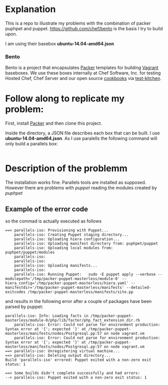 # Explanation 
This is a repo to illustrate my problems with the combination of packer puphpet and puppet. https://github.com/chef/bento is the basis I try to build upon.

I am using their basebox **ubuntu-14.04-amd64.json**

### Bento

Bento is a project that encapsulates [Packer](http://packer.io) templates for building
[Vagrant](http://vagrantup.com) baseboxes. We use these boxes internally at Chef Software, Inc. for
testing Hosted Chef, Chef Server and our open source [cookbooks](https://supermarket.chef.io/users/chef)
via [test-kitchen](http://kitchen.ci/).

# Follow along to replicate my problem:

First, install [Packer](http://packer.io) and then clone this project.

Inside the directory, a JSON file describes each box that can be built. I use **ubuntu-14.04-amd64.json**. As I use paralells the following command will only build a parallels box: 
```packer build -only=parallels-iso ubuntu-14.04-amd64.json
```

# Description of the problemm
The installation works fine. Parallels tools are installed as supposed. However there are problems with *puppet* reading the modules created by *puphpet*

## Example of the error code

so the commad is actually executed as follows
```
==> parallels-iso: Provisioning with Puppet...
    parallels-iso: Creating Puppet staging directory...
    parallels-iso: Uploading hiera configuration...
    parallels-iso: Uploading manifest directory from: puphpet/puppet
    parallels-iso: Uploading local modules from: puphpet/puppet/modules
    parallels-iso:
    parallels-iso:
    parallels-iso: Uploading manifests...
    parallels-iso:
    parallels-iso: Running Puppet:   sudo -E puppet apply --verbose --modulepath='/tmp/packer-puppet-masterless/module-0' --hiera_config='/tmp/packer-puppet-masterless/hiera.yaml' --manifestdir='/tmp/packer-puppet-masterless/manifests' --detailed-exitcodes /tmp/packer-puppet-masterless/manifests/site.pp
```
and results in the following error after a couple of packages have been parsed by puppet:
```
parallels-iso: Info: Loading facts in /tmp/packer-puppet-masterless/module-0/php/lib/facter/php_fact_extension_dir.rb
    parallels-iso: Error: Could not parse for environment production: Syntax error at '{'; expected '}' at /tmp/packer-puppet-masterless/manifests/nodes/Postgresql.pp:57 on node vagrant.vm
    parallels-iso: Error: Could not parse for environment production: Syntax error at '{'; expected '}' at /tmp/packer-puppet-masterless/manifests/nodes/Postgresql.pp:57 on node vagrant.vm
==> parallels-iso: Unregistering virtual machine...
==> parallels-iso: Deleting output directory...
Build 'parallels-iso' errored: Puppet exited with a non-zero exit status: 1

==> Some builds didn't complete successfully and had errors:
--> parallels-iso: Puppet exited with a non-zero exit status: 1
```